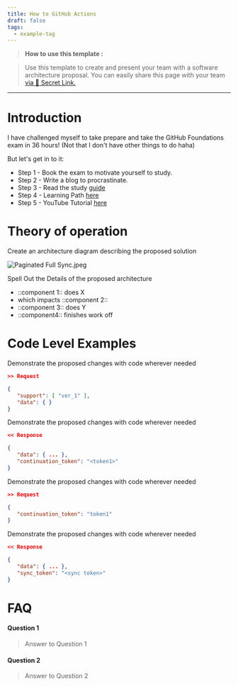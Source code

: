 ```yaml
---
title: How to GitHub Actions
draft: false
tags:
  - example-tag
---
```


> **How to use this template :**

> Use this template to create and present your team with a software architecture proposal. You can easily share this page with your team [ via 🔗 Secret Link.](https://support.craft.do/hc/en-us/articles/4413266374673-Sharing-Documents)

---

# Introduction

I have challenged myself to take prepare and take the GitHub Foundations exam in 36 hours! (Not that I don't have other things to do haha)

But let's get in to it:

- Step 1 - Book the exam to motivate yourself to study.
- Step 2 - Write a blog to procrastinate.
- Step 3 - Read the study [guide](https://assets.ctfassets.net/wfutmusr1t3h/1kmMx7AwI4qH8yIZgOmQlP/79e6ff1dfdee589d84a24dd763b1eef7/github-foundations-exam-study-guide__1_.pdf)
- Step 4 - Learning Path [here](https://learn.microsoft.com/en-us/collections/o1njfe825p602p)
- Step 5 - YouTube Tutorial [here](https://www.youtube.com/watch?v=Jdc0i7RcBv8&t=30038s)

# Theory of operation

Create an architecture diagram describing the proposed solution

![Paginated Full Sync.jpeg](https://res.craft.do/user/full/bfc7e208-6889-acda-34d3-41fecaa071c1/doc/5DCFE626-E381-4772-A55C-056C6B3E05F4/bb9f92ea-8820-2e82-1319-b9b9b597e762/Paginated%20Full%20Sync.jpeg)

Spell Out the Details of the proposed architecture

- ::component 1:: does X
- which impacts ::component 2::
- ::component 3:: does Y
- ::component4:: finishes work off

# Code Level Examples

Demonstrate the proposed changes with code wherever needed

```json
>> Request

{
   "support": [ "ver_1" ],
   "data": { }
}
```

Demonstrate the proposed changes with code wherever needed

```json
<< Response

{
   "data": { ... },
   "continuation_token": "<token1>"
}
```

Demonstrate the proposed changes with code wherever needed

```json
>> Request

{
   "continuation_token": "token1"
}
```

Demonstrate the proposed changes with code wherever needed

```json
<< Response

{
   "data": { ... },
   "sync_token": "<sync token>"
}
```

# FAQ

#### Question 1

> Answer to Question 1

#### Question 2

> Answer to Question 2

